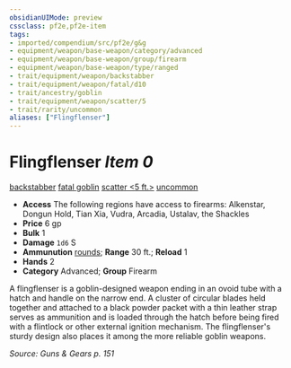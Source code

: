 ```yaml
---
obsidianUIMode: preview
cssclass: pf2e,pf2e-item
tags:
- imported/compendium/src/pf2e/g&g
- equipment/weapon/base-weapon/category/advanced
- equipment/weapon/base-weapon/group/firearm
- equipment/weapon/base-weapon/type/ranged
- trait/equipment/weapon/backstabber
- trait/equipment/weapon/fatal/d10
- trait/ancestry/goblin
- trait/equipment/weapon/scatter/5
- trait/rarity/uncommon
aliases: ["Flingflenser"]
---
```

# Flingflenser *Item 0*  
[backstabber](backstabber.md)  [fatal <d10>](fatal.md)  [goblin](goblin.md)  [scatter <5 ft.>](scatter-g-g.md)  [uncommon](uncommon.md)  

- **Access** The following regions have access to firearms: Alkenstar, Dongun Hold, Tian Xia, Vudra, Arcadia, Ustalav, the Shackles
- **Price** 6 gp
- **Bulk** 1
- **Damage** `1d6` S
- **Ammunution** [rounds](round-5-g-g.md); **Range** 30 ft.; **Reload** 1
- **Hands** 2
- **Category** Advanced; **Group** Firearm 

A flingflenser is a goblin-designed weapon ending in an ovoid tube with a hatch and handle on the narrow end. A cluster of circular blades held together and attached to a black powder packet with a thin leather strap serves as ammunition and is loaded through the hatch before being fired with a flintlock or other external ignition mechanism. The flingflenser's sturdy design also places it among the more reliable goblin weapons.

*Source: Guns & Gears p. 151*